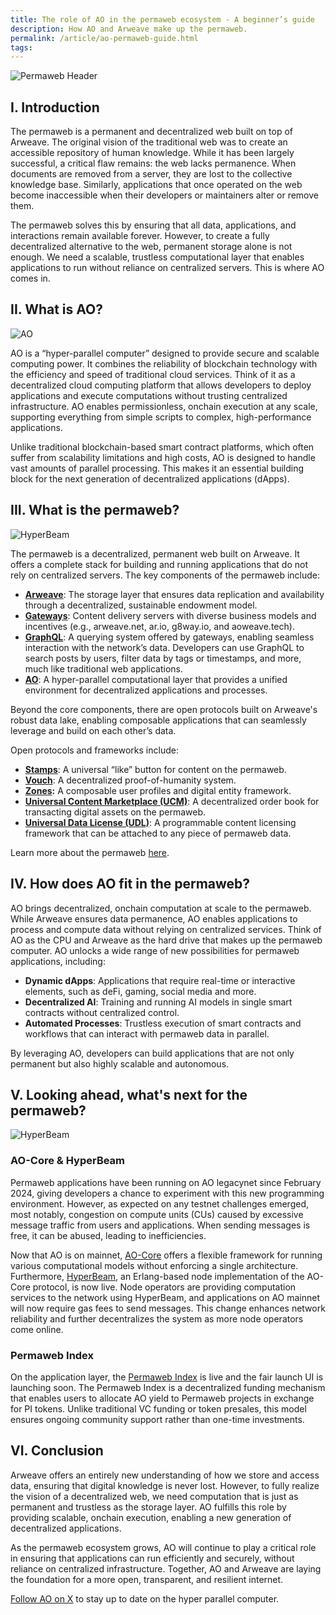 ```yaml
---
title: The role of AO in the permaweb ecosystem - A beginner’s guide
description: How AO and Arweave make up the permaweb.
permalink: /article/ao-permaweb-guide.html
tags:
---
```


![Permaweb Header](/static/images/permaweb-header.png)

## I. Introduction

The permaweb is a permanent and decentralized web built on top of Arweave. The original vision of the traditional web was to create an accessible repository of human knowledge. While it has been largely successful, a critical flaw remains: the web lacks permanence. When documents are removed from a server, they are lost to the collective knowledge base. Similarly, applications that once operated on the web become inaccessible when their developers or maintainers alter or remove them.

The permaweb solves this by ensuring that all data, applications, and interactions remain available forever. However, to create a fully decentralized alternative to the web, permanent storage alone is not enough. We need a scalable, trustless computational layer that enables applications to run without reliance on centralized servers. This is where AO comes in.

## II. What is AO?

![AO](/static/images/ao-site.png)

AO is a “hyper-parallel computer” designed to provide secure and scalable computing power. It combines the reliability of blockchain technology with the efficiency and speed of traditional cloud services. Think of it as a decentralized cloud computing platform that allows developers to deploy applications and execute computations without trusting centralized infrastructure. AO enables permissionless, onchain execution at any scale, supporting everything from simple scripts to complex, high-performance applications.

Unlike traditional blockchain-based smart contract platforms, which often suffer from scalability limitations and high costs, AO is designed to handle vast amounts of parallel processing. This makes it an essential building block for the next generation of decentralized applications (dApps).

## III. What is the permaweb?

![HyperBeam](/static/images/permaweb.png)

The permaweb is a decentralized, permanent web built on Arweave. It offers a complete stack for building and running applications that do not rely on centralized servers. The key components of the permaweb include:

- **[Arweave](arweave.md)**: The storage layer that ensures data replication and availability through a decentralized, sustainable endowment model.
- **[Gateways](gateways.md)**: Content delivery servers with diverse business models and incentives (e.g., arweave.net, ar.io, g8way.io, and aoweave.tech).
- **[GraphQL](https://cookbook.arweave.net/guides/querying-arweave/queryingArweave.html)**: A querying system offered by gateways, enabling seamless interaction with the network’s data. Developers can use GraphQL to search posts by users, filter data by tags or timestamps, and more, much like traditional web applications.
- **[AO](ao.md)**: A hyper-parallel computational layer that provides a unified environment for decentralized applications and processes.

Beyond the core components, there are open protocols built on Arweave's robust data lake, enabling composable applications that can seamlessly leverage and build on each other’s data.

Open protocols and frameworks include:

- **[Stamps](https://stamps.arweave.net/#/en/main)**: A universal “like” button for content on the permaweb.
- **[Vouch](vouch.md)**: A decentralized proof-of-humanity system.
- **[Zones](zones.md):** A composable user profiles and digital entity framework.
- **[Universal Content Marketplace (UCM)](ucm.md)**: A decentralized order book for transacting digital assets on the permaweb.
- **[Universal Data License (UDL)](udl.md)**: A programmable content licensing framework that can be attached to any piece of permaweb data.

Learn more about the permaweb [here](permaweb.md).

## IV. How does AO fit in the permaweb?

AO brings decentralized, onchain computation at scale to the permaweb. While Arweave ensures data permanence, AO enables applications to process and compute data without relying on centralized services. Think of AO as the CPU and Arweave as the hard drive that makes up the permaweb computer. AO unlocks a wide range of new possibilities for permaweb applications, including:

- **Dynamic dApps**: Applications that require real-time or interactive elements, such as deFi, gaming, social media and more.
- **Decentralized AI**: Training and running AI models in single smart contracts without centralized control.
- **Automated Processes**: Trustless execution of smart contracts and workflows that can interact with permaweb data in parallel.

By leveraging AO, developers can build applications that are not only permanent but also highly scalable and autonomous.

## V. Looking ahead, what's next for the permaweb?

![HyperBeam](/static/images/hyperbeam.png)

### AO-Core & HyperBeam

Permaweb applications have been running on AO legacynet since February 2024, giving developers a chance to experiment with this new programming environment. However, as expected on any testnet challenges emerged, most notably, congestion on compute units (CUs) caused by excessive message traffic from users and applications. When sending messages is free, it can be abused, leading to inefficiencies.

Now that AO is on mainnet, [AO-Core](https://mirror.xyz/0x1EE4bE8670E8Bd7E9E2E366F530467030BE4C840/ot6Tu0GduY4_kKhoVw9rNPLOPix8DS_Z_3tBPhCK_v0) offers a flexible framework for running various computational models without enforcing a single architecture. Furthermore, [HyperBeam](https://github.com/permaweb/HyperBEAM), an Erlang-based node implementation of the AO-Core protocol, is now live. Node operators are providing computation services to the network using HyperBeam, and applications on AO mainnet will now require gas fees to send messages. This change enhances network reliability and further decentralizes the system as more node operators come online.

### Permaweb Index

On the application layer, the [Permaweb Index](permaweb-index.md) is live and the fair launch UI is launching soon. The Permaweb Index is a decentralized funding mechanism that enables users to allocate AO yield to Permaweb projects in exchange for PI tokens. Unlike traditional VC funding or token presales, this model ensures ongoing community support rather than one-time investments.

## VI. Conclusion

Arweave offers an entirely new understanding of how we store and access data, ensuring that digital knowledge is never lost. However, to fully realize the vision of a decentralized web, we need computation that is just as permanent and trustless as the storage layer. AO fulfills this role by providing scalable, onchain execution, enabling a new generation of decentralized applications.

As the permaweb ecosystem grows, AO will continue to play a critical role in ensuring that applications can run efficiently and securely, without reliance on centralized infrastructure. Together, AO and Arweave are laying the foundation for a more open, transparent, and resilient internet.

[Follow AO on X](https://x.com/aoTheComputer) to stay up to date on the hyper parallel computer.
